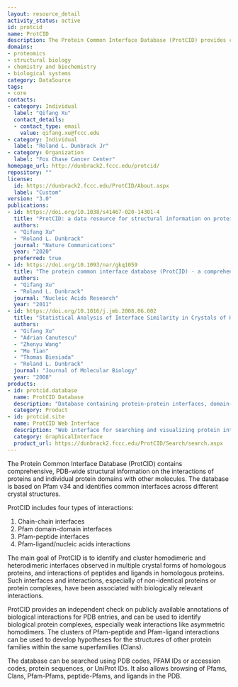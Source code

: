 ```yaml
---
layout: resource_detail
activity_status: active
id: protcid
name: ProtCID
description: The Protein Common Interface Database (ProtCID) provides comprehensive, PDB-wide structural information on protein interactions, identifying and clustering interfaces observed in multiple crystal forms of homologous proteins.
domains:
- proteomics
- structural biology
- chemistry and biochemistry
- biological systems
category: DataSource
tags:
- core
contacts:
- category: Individual
  label: "Qifang Xu"
  contact_details:
  - contact_type: email
    value: qifang.xu@fccc.edu
- category: Individual
  label: "Roland L. Dunbrack Jr"
- category: Organization
  label: "Fox Chase Cancer Center"
homepage_url: http://dunbrack2.fccc.edu/protcid/
repository: ""
license:
  id: https://dunbrack2.fccc.edu/ProtCID/About.aspx
  label: "Custom"
version: "3.0"
publications:
- id: https://doi.org/10.1038/s41467-020-14301-4
  title: "ProtCID: a data resource for structural information on protein interactions"
  authors:
  - "Qifang Xu"
  - "Roland L. Dunbrack"
  journal: "Nature Communications"
  year: "2020"
  preferred: true
- id: https://doi.org/10.1093/nar/gkq1059
  title: "The protein common interface database (ProtCID) - a comprehensive database of interactions of homologous proteins in multiple crystal forms"
  authors:
  - "Qifang Xu"
  - "Roland L. Dunbrack"
  journal: "Nucleic Acids Research"
  year: "2011"
- id: https://doi.org/10.1016/j.jmb.2008.06.002
  title: "Statistical Analysis of Interface Similarity in Crystals of Homologous Proteins"
  authors:
  - "Qifang Xu"
  - "Adrian Canutescu"
  - "Zhenyu Wang"
  - "Mu Tian"
  - "Thomas Biesiada"
  - "Roland L. Dunbrack"
  journal: "Journal of Molecular Biology"
  year: "2008"
products:
- id: protcid.database
  name: ProtCID Database
  description: "Database containing protein-protein interfaces, domain-domain interfaces, protein-peptide interfaces, and protein-ligand interactions based on structural data from the PDB."
  category: Product
- id: protcid.site
  name: ProtCID Web Interface
  description: "Web interface for searching and visualizing protein interaction data from ProtCID."
  category: GraphicalInterface
  product_url: https://dunbrack2.fccc.edu/ProtCID/Search/search.aspx
---
```


The Protein Common Interface Database (ProtCID) contains comprehensive, PDB-wide structural information on the interactions of proteins and individual protein domains with other molecules. The database is based on Pfam v34 and identifies common interfaces across different crystal structures.

ProtCID includes four types of interactions:
1. Chain-chain interfaces
2. Pfam domain-domain interfaces
3. Pfam-peptide interfaces
4. Pfam-ligand/nucleic acids interactions

The main goal of ProtCID is to identify and cluster homodimeric and heterodimeric interfaces observed in multiple crystal forms of homologous proteins, and interactions of peptides and ligands in homologous proteins. Such interfaces and interactions, especially of non-identical proteins or protein complexes, have been associated with biologically relevant interactions.

ProtCID provides an independent check on publicly available annotations of biological interactions for PDB entries, and can be used to identify biological protein complexes, especially weak interactions like asymmetric homodimers. The clusters of Pfam-peptide and Pfam-ligand interactions can be used to develop hypotheses for the structures of other protein families within the same superfamilies (Clans).

The database can be searched using PDB codes, PFAM IDs or accession codes, protein sequences, or UniProt IDs. It also allows browsing of Pfams, Clans, Pfam-Pfams, peptide-Pfams, and ligands in the PDB.
